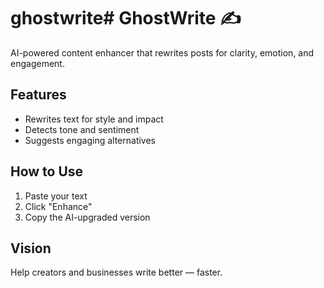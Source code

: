 ﻿# ghostwrite# GhostWrite ✍️
AI-powered content enhancer that rewrites posts for clarity, emotion, and engagement.

## Features
- Rewrites text for style and impact
- Detects tone and sentiment
- Suggests engaging alternatives

## How to Use
1. Paste your text
2. Click "Enhance"
3. Copy the AI-upgraded version

## Vision
Help creators and businesses write better — faster.


